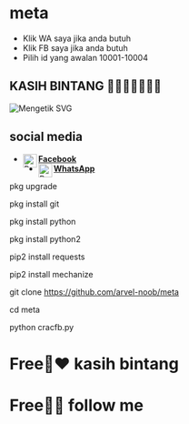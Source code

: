 # meta
   - Klik WA saya jika anda butuh
   - Klik FB saya jika anda butuh
   - Pilih id yang awalan 10001-10004
## KASIH BINTANG 🌟🌟🌟🌟🌟🌟🌟
![Mengetik SVG](https://readme-typing-svg.herokuapp.com?lines=Selamat+Bersenang-senang....!+)
## social media
* [<img alt="ProfAcc Facebook" align="left" width="24px" src="https://cdn.jsdelivr.net/npm/simple-icons@v3/icons/facebook.svg" /><b>Facebook</b>](https://www.facebook.com/profile.php?id=100079899961820)<br>
* [<img alt="ProfAcc Whatsapp" align="left" width="24px" src="https://cdn.jsdelivr.net/npm/simple-icons@v3/icons/whatsapp.svg" /><b>WhatsApp</b>](https://wa.me/6283843614174?text=Asalamualaikum+Mas)<br>
 
pkg upgrade 

pkg install git 

pkg install python 

pkg install python2 

pip2 install requests 

pip2 install mechanize 

git clone https://github.com/arvel-noob/meta

cd meta

python cracfb.py

# Free🥰❤️ kasih bintang
# Free🥰😎 follow me
